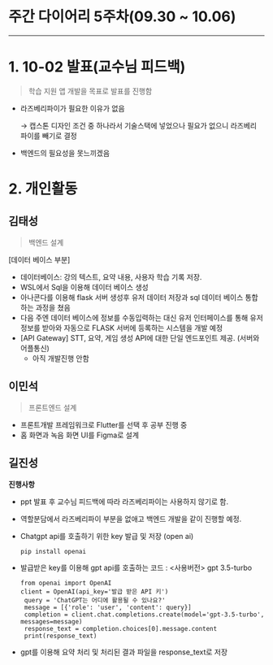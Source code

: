 # 주간 다이어리 5주차(09.30 ~ 10.06)

---

# 1. 10-02 발표(교수님 피드백)

> 학습 지원 앱 개발을 목표로 발표를 진행함
> 
- 라즈베리파이가 필요한 이유가 없음
    
    → 캡스톤 디자인 조건 중 하나라서 기술스택에 넣었으나 필요가 없으니 라즈베리 파이를 빼기로 결정
    
- 백엔드의 필요성을 못느끼겠음

# 2. 개인활동

## 김태성

> 백엔드 설계
> 

[데이터 베이스 부분]

- 데이터베이스: 강의 텍스트, 요약 내용, 사용자 학습 기록 저장.
- WSL에서 Sql을 이용해 데이터 베이스 생성
- 아나콘다를 이용해 flask 서버 생성후 유저 데이터 저장과 sql 데이터 베이스 통합하는 과정을 쳤음
- 다음 주엔 데이터 베이스에 정보를 수동입력하는 대신 유저 인터페이스를 통해 유저정보를 받아와 자동으로 FLASK 서버에 등록하는 시스템을 개발 예정
- [API Gateway] STT, 요약, 게임 생성 API에 대한 단일 엔드포인트 제공.  (서버와 어플통신)
    - 아직 개발진행 안함

## 이민석

> 프론트엔드 설계
> 
- 프론트개발 프레임워크로 Flutter를 선택 후 공부 진행 중
- 홈 화면과 녹음 화면 UI를 Figma로 설계

## 길진성
**진행사항**
- ppt 발표 후 교수님 피드백에 따라 라즈베리파이는 사용하지 않기로 함.
- 역할분담에서 라즈베리파이 부분을 없애고 백엔드 개발을 같이 진행할 예정.
- Chatgpt api를 호출하기 위한 key 발급 및 저장 (open ai)
  
  ```
  pip install openai
  ```
- 발급받은 key를 이용해 gpt api를 호출하는 코드 : <사용버전> gpt 3.5-turbo

    ```
    from openai import OpenAI
    client = OpenAI(api_key='발급 받은 API 키')
     query = 'ChatGPT는 어디에 활용될 수 있나요?'
     message = [{'role': 'user', 'content': query}]
     completion = client.chat.completions.create(model='gpt-3.5-turbo', messages=message)
     response_text = completion.choices[0].message.content
     print(response_text)
    ```
- gpt를 이용해 요약 처리 및 처리된 결과 파일을 response_text로 저장
